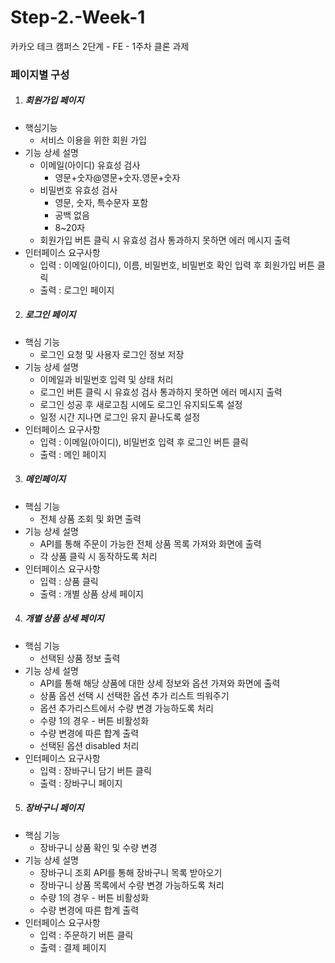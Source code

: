 # Step-2.-Week-1

카카오 테크 캠퍼스 2단계 - FE - 1주차 클론 과제

### 페이지별 구성

1. ##### 회원가입 페이지

- 핵심기능
  - 서비스 이용을 위한 회원 가입
- 기능 상세 설명
  - 이메일(아이디) 유효성 검사
    - 영문+숫자@영문+숫자.영문+숫자
  - 비밀번호 유효성 검사
    - 영문, 숫자, 특수문자 포함
    - 공백 없음
    - 8~20자
  - 회원가입 버튼 클릭 시 유효성 검사 통과하지 못하면 에러 메시지 출력
- 인터페이스 요구사항
  - 입력 : 이메일(아이디), 이름, 비밀번호, 비밀번호 확인 입력 후 회원가입 버튼 클릭
  - 출력 : 로그인 페이지

2. ##### 로그인 페이지

- 핵심 기능
  - 로그인 요청 및 사용자 로그인 정보 저장
- 기능 상세 설명
  - 이메일과 비밀번호 입력 및 상태 처리
  - 로그인 버튼 클릭 시 유효성 검사 통과하지 못하면 에러 메시지 출력
  - 로그인 성공 후 새로고침 시에도 로그인 유지되도록 설정
  - 일정 시간 지나면 로그인 유지 끝나도록 설정
- 인터페이스 요구사항
  - 입력 : 이메일(아이디), 비밀번호 입력 후 로그인 버튼 클릭
  - 출력 : 메인 페이지

3. ##### 메인페이지

- 핵심 기능
  - 전체 상품 조회 및 화면 출력
- 기능 상세 설명
  - API를 통해 주문이 가능한 전체 상품 목록 가져와 화면에 출력
  - 각 상품 클릭 시 동작하도록 처리
- 인터페이스 요구사항
  - 입력 : 상품 클릭
  - 출력 : 개별 상품 상세 페이지

4. ##### 개별 상품 상세 페이지

- 핵심 기능
  - 선택된 상품 정보 출력
- 기능 상세 설명
  - API를 통해 해당 상품에 대한 상세 정보와 옵션 가져와 화면에 출력
  - 상품 옵션 선택 시 선택한 옵션 추가 리스트 띄워주기
  - 옵션 추가리스트에서 수량 변경 가능하도록 처리
  - 수량 1의 경우 - 버튼 비활성화
  - 수량 변경에 따른 합계 출력
  - 선택된 옵션 disabled 처리
- 인터페이스 요구사항
  - 입력 : 장바구니 담기 버튼 클릭
  - 출력 : 장바구니 페이지

5. ##### 장바구니 페이지

- 핵심 기능
  - 장바구니 상품 확인 및 수량 변경
- 기능 상세 설명
  - 장바구니 조회 API를 통해 장바구니 목록 받아오기
  - 장바구니 상품 목록에서 수량 변경 가능하도록 처리
  - 수량 1의 경우 - 버튼 비활성화
  - 수량 변경에 따른 합계 출력
- 인터페이스 요구사항
  - 입력 : 주문하기 버튼 클릭
  - 출력 : 결제 페이지

